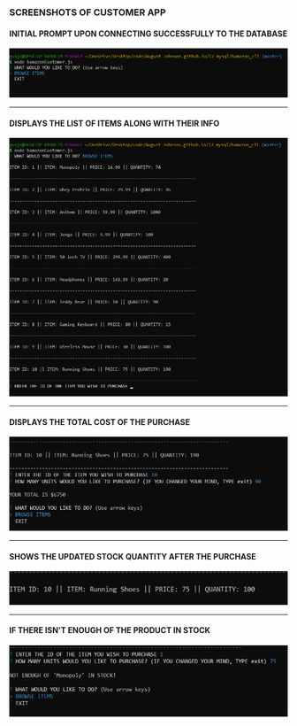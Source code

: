 ### SCREENSHOTS OF CUSTOMER APP

#### INITIAL PROMPT UPON CONNECTING SUCCESSFULLY TO THE DATABASE
![initial user ask prompt](https://github.com/August-Johnson/August-Johnson.github.io/blob/master/12-mysql/screenshots/askUser-pic.png)

<hr>

#### DISPLAYS THE LIST OF ITEMS ALONG WITH THEIR INFO
![items and their info](https://github.com/August-Johnson/August-Johnson.github.io/blob/master/12-mysql/screenshots/showItems-pic.png)

<hr>

#### DISPLAYS THE TOTAL COST OF THE PURCHASE
![valid purchase and total cost of the purchase](https://github.com/August-Johnson/August-Johnson.github.io/blob/master/12-mysql/screenshots/validPurchase-pic.png)

<hr>

#### SHOWS THE UPDATED STOCK QUANTITY AFTER THE PURCHASE
![updated stock quantity after purchase](https://github.com/August-Johnson/August-Johnson.github.io/blob/master/12-mysql/screenshots/updatedStock-pic.png)

<hr>

#### IF THERE ISN'T ENOUGH OF THE PRODUCT IN STOCK
![display message not enough items in stock](https://github.com/August-Johnson/August-Johnson.github.io/blob/master/12-mysql/screenshots/notEnough-pic.png)
